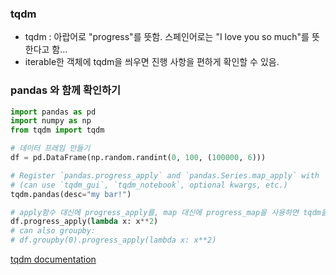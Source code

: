### tqdm


- tqdm : 아랍어로 "progress"를 뜻함. 스페인어로는 "I love you so much"를 뜻한다고 함...
- iterable한 객체에 tqdm을 씌우면 진행 사항을 편하게 확인할 수 있음.

### pandas 와 함께 확인하기 


```python
import pandas as pd
import numpy as np
from tqdm import tqdm

# 데이터 프레임 만들기
df = pd.DataFrame(np.random.randint(0, 100, (100000, 6)))

# Register `pandas.progress_apply` and `pandas.Series.map_apply` with `tqdm`
# (can use `tqdm_gui`, `tqdm_notebook`, optional kwargs, etc.)
tqdm.pandas(desc="my bar!")

# apply함수 대신에 progress_apply를, map 대신에 progress_map을 사용하면 tqdm을 같이 확인할 수 있음.
df.progress_apply(lambda x: x**2)
# can also groupby:
# df.groupby(0).progress_apply(lambda x: x**2)
```

[tqdm documentation](https://pypi.org/project/tqdm/#pandas-integration)
